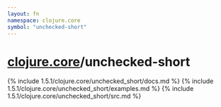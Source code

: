 ```yaml
---
layout: fn
namespace: clojure.core
symbol: "unchecked-short"
---
```


# [clojure.core](../)/unchecked-short

{% include 1.5.1/clojure.core/unchecked_short/docs.md %}
{% include 1.5.1/clojure.core/unchecked_short/examples.md %}
{% include 1.5.1/clojure.core/unchecked_short/src.md %}


